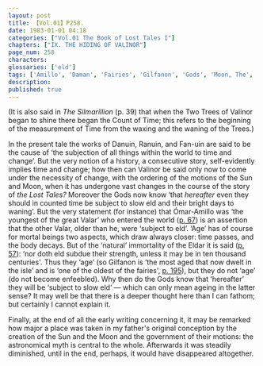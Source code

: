 ```yaml
---
layout: post
title: 【Vol.01】P258.
date: 1983-01-01 04:18
categories: ["Vol.01 The Book of Lost Tales I"]
chapters: ["IX. THE HIDING OF VALINOR"]
page_num: 258
characters: 
glossaries: ['eld']
tags: ['Amillo', 'Daman', 'Fairies', 'Gilfanon', 'Gods', 'Moon, The', 'Ómar', 'Ranuin', 'Silmarillion, The', 'Time', 'Two Trees']
description: 
published: true
---
```


(It is also said in <I>The Silmarillion</I> (p. 39) that when the Two Trees of Valinor began to shine there began the Count of Time; this refers to the beginning of the measurement of Time from the waxing and the waning of the Trees.)

In the present tale the works of Danuin, Ranuin, and Fan-uin are said to be the cause of ‘the subjection of all things within the world to time and change’. But the very notion of a history, a consecutive story, self-evidently implies time and change; how then can Valinor be said only now to come under the necessity of change, with the ordering of the motions of the Sun and Moon, when it has undergone vast changes in the course of the story of <I>the Lost Tales?</I> Moreover the Gods now know ‘that <I>hereafter</I> even they should in counted time be subject to slow eld and their bright days to waning’. But the very statement (for instance) that Ómar-Amillo was ‘the youngest of the great Valar’ who entered the world ([p. 67]({{site.baseurl}}/vol01-p67)) is an assertion that the other Valar, older than he, were ‘subject to eld’. ‘Age’ has of course for mortal beings two aspects, which draw always closer: time passes, and the body decays. But of the ‘natural’ immortality of the Eldar it is said ([p. 57]({{site.baseurl}}/vol01-p57)): ‘nor doth eld subdue their strength, unless it may be in ten thousand centuries'. Thus they ‘age’ (so Gilfanon is ‘the most aged that now dwelt in the isle’ and is ‘one of the oldest of the fairies', [p. 195]({{site.baseurl}}/vol01-p195)), but they do not ‘age’ (do not become enfeebled). Why then do the Gods know that ‘hereafter’ they will be ‘subject to slow eld’ — which can only mean ageing in the latter sense? It may well be that there is a deeper thought here than I can fathom; but certainly I cannot explain it.

Finally, at the end of all the early writing concerning it, it may be remarked how major a place was taken in my father's original conception by the creation of the Sun and the Moon and the government of their motions: the astronomical myth is central to the whole. Afterwards it was steadily diminished, until in the end, perhaps, it would have disappeared altogether.

